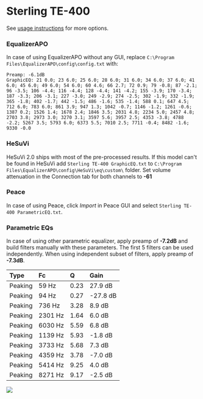 # Sterling TE-400
See [usage instructions](https://github.com/jaakkopasanen/AutoEq#usage) for more options.

### EqualizerAPO
In case of using EqualizerAPO without any GUI, replace `C:\Program Files\EqualizerAPO\config\config.txt`
with:
```
Preamp: -6.1dB
GraphicEQ: 21 0.0; 23 6.0; 25 6.0; 28 6.0; 31 6.0; 34 6.0; 37 6.0; 41 6.0; 45 6.0; 49 6.0; 54 6.0; 60 4.6; 66 2.7; 72 0.9; 79 -0.8; 87 -2.1; 96 -3.5; 106 -4.4; 116 -4.4; 128 -4.4; 141 -4.2; 155 -3.9; 170 -3.4; 187 -3.3; 206 -3.1; 227 -3.0; 249 -2.9; 274 -2.5; 302 -1.9; 332 -1.9; 365 -1.8; 402 -1.7; 442 -1.5; 486 -1.6; 535 -1.4; 588 0.1; 647 4.5; 712 6.0; 783 6.0; 861 3.9; 947 1.3; 1042 -0.7; 1146 -1.2; 1261 -0.6; 1387 0.2; 1526 1.4; 1678 2.4; 1846 3.5; 2031 4.8; 2234 5.0; 2457 4.8; 2703 3.8; 2973 3.0; 3270 3.1; 3597 5.6; 3957 2.5; 4353 -3.8; 4788 -2.2; 5267 3.5; 5793 6.0; 6373 5.5; 7010 2.5; 7711 -0.4; 8482 -1.6; 9330 -0.0
```

### HeSuVi
HeSuVi 2.0 ships with most of the pre-processed results. If this model can't be found in HeSuVi add
`Sterling TE-400 GraphicEQ.txt` to `C:\Program Files\EqualizerAPO\config\HeSuVi\eq\custom\` folder.
Set volume attenuation in the Connection tab for both channels to **-61**

### Peace
In case of using Peace, click *Import* in Peace GUI and select `Sterling TE-400 ParametricEQ.txt`.

### Parametric EQs
In case of using other parametric equalizer, apply preamp of **-7.2dB** and build filters manually
with these parameters. The first 5 filters can be used independently.
When using independent subset of filters, apply preamp of **-7.3dB**.

| Type    | Fc      |    Q | Gain     |
|:--------|:--------|:-----|:---------|
| Peaking | 59 Hz   | 0.23 | 27.9 dB  |
| Peaking | 94 Hz   | 0.27 | -27.8 dB |
| Peaking | 736 Hz  | 3.28 | 8.9 dB   |
| Peaking | 2301 Hz | 1.64 | 6.0 dB   |
| Peaking | 6030 Hz | 5.59 | 6.8 dB   |
| Peaking | 1139 Hz | 5.93 | -1.8 dB  |
| Peaking | 3733 Hz | 5.68 | 7.3 dB   |
| Peaking | 4359 Hz | 3.78 | -7.0 dB  |
| Peaking | 5414 Hz | 9.25 | 4.0 dB   |
| Peaking | 8271 Hz | 9.17 | -2.5 dB  |

![](https://raw.githubusercontent.com/jaakkopasanen/AutoEq/master/results/innerfidelity/sbaf-serious/Sterling%20TE-400/Sterling%20TE-400.png)